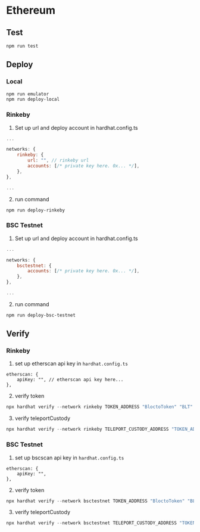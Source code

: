 # Ethereum

## Test

```sh
npm run test
```

## Deploy

### Local

```sh
npm run emulator
npm run deploy-local
```

### Rinkeby

1. Set up url and deploy account in hardhat.config.ts

```js
...

networks: {
	rinkeby: {
		url: "", // rinkeby url
		accounts: [/* private key here. 0x... */],
	},
},

...
```

2. run command

```sh
npm run deploy-rinkeby
```

### BSC Testnet

1. Set up url and deploy account in hardhat.config.ts

```js
...

networks: {
	bsctestnet: {
		accounts: [/* private key here. 0x... */],
	},
},

...
```

2. run command

```sh
npm run deploy-bsc-testnet
```


## Verify

### Rinkeby

1. set up etherscan api key in `hardhat.config.ts`

```
etherscan: {
	apiKey: "", // etherscan api key here...
},
```

2. verify token

```js
npx hardhat verify --network rinkeby TOKEN_ADDRESS "BloctoToken" "BLT" 8
```

3. verify teleportCustody

```js
npx hardhat verify --network rinkeby TELEPORT_CUSTODY_ADDRESS "TOKEN_ADDRESS"
```

### BSC Testnet

1. set up bscscan api key in `hardhat.config.ts`

```
etherscan: {
	apiKey: "",
},
```

2. verify token

```js
npx hardhat verify --network bsctestnet TOKEN_ADDRESS "BloctoToken" "BLT" 8
```

3. verify teleportCustody

```js
npx hardhat verify --network bsctestnet TELEPORT_CUSTODY_ADDRESS "TOKEN_ADDRESS"
```
